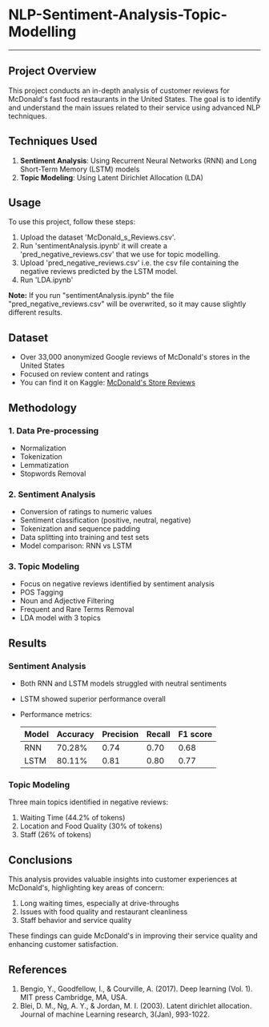 # NLP-Sentiment-Analysis-Topic-Modelling
-----------------------------------------------------------------------------------------------------------------------------------------------------

## Project Overview
This project conducts an in-depth analysis of customer reviews for McDonald's fast food restaurants in the United States. The goal is to identify and understand the main issues related to their service using advanced NLP techniques.

## Techniques Used
1. **Sentiment Analysis**: Using Recurrent Neural Networks (RNN) and Long Short-Term Memory (LSTM) models
2. **Topic Modeling**: Using Latent Dirichlet Allocation (LDA)

## Usage
To use this project, follow these steps:
1. Upload the dataset 'McDonald_s_Reviews.csv'.
2. Run 'sentimentAnalysis.ipynb' it will create a 'pred_negative_reviews.csv' that we use for topic modelling.
3. Upload 'pred_negative_reviews.csv' i.e. the csv file containing the negative reviews predicted by the LSTM model. 
4. Run 'LDA.ipynb'

**Note:** If you run "sentimentAnalysis.ipynb" the file "pred_negative_reviews.csv" will be overwrited, so it may cause slightly different results.

## Dataset
- Over 33,000 anonymized Google reviews of McDonald's stores in the United States 
- Focused on review content and ratings
- You can find it on Kaggle: [McDonald's Store Reviews](https://www.kaggle.com/datasets/nelgiriyewithana/mcdonalds-store-reviews/data)

## Methodology

### 1. Data Pre-processing
- Normalization
- Tokenization
- Lemmatization
- Stopwords Removal

### 2. Sentiment Analysis
- Conversion of ratings to numeric values
- Sentiment classification (positive, neutral, negative)
- Tokenization and sequence padding
- Data splitting into training and test sets
- Model comparison: RNN vs LSTM

### 3. Topic Modeling
- Focus on negative reviews identified by sentiment analysis
- POS Tagging
- Noun and Adjective Filtering
- Frequent and Rare Terms Removal
- LDA model with 3 topics

## Results

### Sentiment Analysis
- Both RNN and LSTM models struggled with neutral sentiments
- LSTM showed superior performance overall
- Performance metrics:

  | Model | Accuracy | Precision | Recall | F1 score |
  |-------|----------|-----------|--------|----------|
  | RNN   | 70.28%   | 0.74      | 0.70   | 0.68     |
  | LSTM  | 80.11%   | 0.81      | 0.80   | 0.77     |

### Topic Modeling
Three main topics identified in negative reviews:
1. Waiting Time (44.2% of tokens)
2. Location and Food Quality (30% of tokens)
3. Staff (26% of tokens)

## Conclusions
This analysis provides valuable insights into customer experiences at McDonald's, highlighting key areas of concern:
1. Long waiting times, especially at drive-throughs
2. Issues with food quality and restaurant cleanliness
3. Staff behavior and service quality

These findings can guide McDonald's in improving their service quality and enhancing customer satisfaction.

## References
1. Bengio, Y., Goodfellow, I., & Courville, A. (2017). Deep learning (Vol. 1). MIT press Cambridge, MA, USA.
2. Blei, D. M., Ng, A. Y., & Jordan, M. I. (2003). Latent dirichlet allocation. Journal of machine Learning research, 3(Jan), 993-1022.
